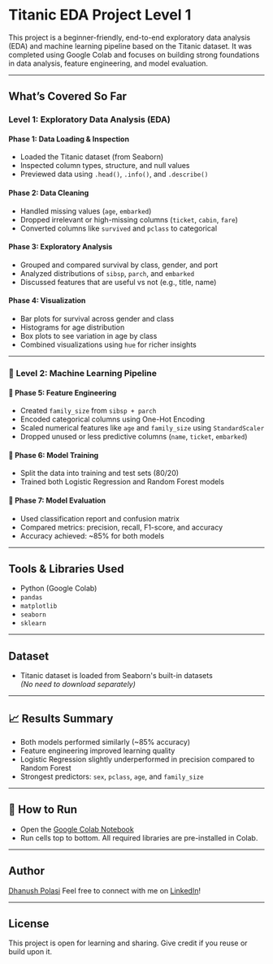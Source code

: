 # Titanic EDA Project Level 1

This project is a beginner-friendly, end-to-end exploratory data analysis (EDA) and machine learning pipeline based on the Titanic dataset. It was completed using Google Colab and focuses on building strong foundations in data analysis, feature engineering, and model evaluation.

---

##  What’s Covered So Far

### **Level 1: Exploratory Data Analysis (EDA)**

#### Phase 1: Data Loading & Inspection
- Loaded the Titanic dataset (from Seaborn)
- Inspected column types, structure, and null values
- Previewed data using `.head()`, `.info()`, and `.describe()`

#### Phase 2: Data Cleaning
- Handled missing values (`age`, `embarked`)
- Dropped irrelevant or high-missing columns (`ticket`, `cabin`, `fare`)
- Converted columns like `survived` and `pclass` to categorical

#### Phase 3: Exploratory Analysis
- Grouped and compared survival by class, gender, and port
- Analyzed distributions of `sibsp`, `parch`, and `embarked`
- Discussed features that are useful vs not (e.g., title, name)

#### Phase 4: Visualization
- Bar plots for survival across gender and class
- Histograms for age distribution
- Box plots to see variation in age by class
- Combined visualizations using `hue` for richer insights

---
### 🔹 **Level 2: Machine Learning Pipeline**

#### 📌 Phase 5: Feature Engineering
- Created `family_size` from `sibsp + parch`
- Encoded categorical columns using One-Hot Encoding
- Scaled numerical features like `age` and `family_size` using `StandardScaler`
- Dropped unused or less predictive columns (`name`, `ticket`, `embarked`)

#### 📌 Phase 6: Model Training
- Split the data into training and test sets (80/20)
- Trained both Logistic Regression and Random Forest models

#### 📌 Phase 7: Model Evaluation
- Used classification report and confusion matrix
- Compared metrics: precision, recall, F1-score, and accuracy
- Accuracy achieved: ~85% for both models
  
---

##  Tools & Libraries Used
- Python (Google Colab)
- `pandas`
- `matplotlib`
- `seaborn`
- `sklearn`

---

## Dataset
- Titanic dataset is loaded from Seaborn's built-in datasets  
  *(No need to download separately)*

---

## 📈 Results Summary

- Both models performed similarly (~85% accuracy)
- Feature engineering improved learning quality
- Logistic Regression slightly underperformed in precision compared to Random Forest
- Strongest predictors: `sex`, `pclass`, `age`, and `family_size`

---

## 📁 How to Run
- Open the [Google Colab Notebook](https://colab.research.google.com/drive/1WEJsh566Ws7JAQimr4AOFGuvBZV5Bf0x?usp=share_link)
- Run cells top to bottom. All required libraries are pre-installed in Colab.

---

## Author
[Dhanush Polasi](<https://github.com/DhanushP545>)
Feel free to connect with me on [LinkedIn](<https://www.linkedin.com/in/dhanush-polasi-7972252a4/>)!

---

## License
This project is open for learning and sharing. Give credit if you reuse or build upon it.
